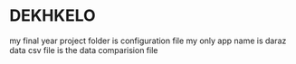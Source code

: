 # DEKHKELO
my final year project folder is configuration file
my only app name is daraz data
csv file is the data comparision file
